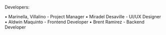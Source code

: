 Developers:

• Marinella, Villalino - Project Manager
• Miradel Desaville - UI/UX Designer
• Aldwin Maquinto  - Frontend Developer
• Brent Ramirez - Backend Developer

